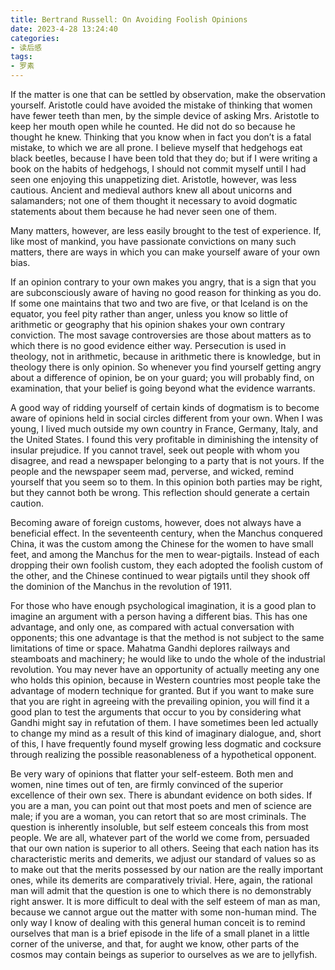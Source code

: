 ```yaml
---
title: Bertrand Russell: On Avoiding Foolish Opinions
date: 2023-4-28 13:24:40
categories: 
- 读后感
tags:
- 罗素
---
```


If the matter is one that can be settled by observation, make the observation yourself. Aristotle could have avoided the mistake of thinking that women have fewer teeth than men, by the simple device of asking Mrs. Aristotle to keep her mouth open while he counted. He did not do so because he thought he knew. Thinking that you know when in fact you don’t is a fatal mistake, to which we are all prone. I believe myself that hedgehogs eat black beetles, because I have been told that they do; but if I were writing a book on the habits of hedgehogs, I should not commit myself until I had seen one enjoying this unappetizing diet. Aristotle, however, was less cautious. Ancient and medieval authors knew all about unicorns and salamanders; not one of them thought it necessary to avoid dogmatic statements about them because he had never seen one of them.

Many matters, however, are less easily brought to the test of experience. If, like most of mankind, you have passionate convictions on many such matters, there are ways in which you can make yourself aware of your own bias.

If an opinion contrary to your own makes you angry, that is a sign that you are subconsciously aware of having no good reason for thinking as you do. If some one maintains that two and two are five, or that Iceland is on the equator, you feel pity rather than anger, unless you know so little of arithmetic or geography that his opinion shakes your own contrary conviction. The most savage controversies are those about matters as to which there is no good evidence either way. Persecution is used in theology, not in arithmetic, because in arithmetic there is knowledge, but in theology there is only opinion. So whenever you find yourself getting angry about a difference of opinion, be on your guard; you will probably find, on examination, that your belief is going beyond what the evidence warrants.

A good way of ridding yourself of certain kinds of dogmatism is to become aware of opinions held in social circles different from your own. When I was young, I lived much outside my own country in France, Germany, Italy, and the United States. I found this very profitable in diminishing the intensity of insular prejudice. If you cannot travel, seek out people with whom you disagree, and read a newspaper belonging to a party that is not yours. If the people and the newspaper seem mad, perverse, and wicked, remind yourself that you seem so to them. In this opinion both parties may be right, but they cannot both be wrong. This reflection should generate a certain caution.

Becoming aware of foreign customs, however, does not always have a beneficial effect. In the seventeenth century, when the Manchus conquered China, it was the custom among the Chinese for the women to have small feet, and among the Manchus for the men to wear-pigtails. Instead of each dropping their own foolish custom, they each adopted the foolish custom of the other, and the Chinese continued to wear pigtails until they shook off the dominion of the Manchus in the revolution of 1911.

For those who have enough psychological imagination, it is a good plan to imagine an argument with a person having a different bias. This has one advantage, and only one, as compared with actual conversation with opponents; this one advantage is that the method is not subject to the same limitations of time or space. Mahatma Gandhi deplores railways and steamboats and machinery; he would like to undo the whole of the industrial revolution. You may never have an opportunity of actually meeting any one who holds this opinion, because in Western countries most people take the advantage of modern technique for granted. But if you want to make sure that you are right in agreeing with the prevailing opinion, you will find it a good plan to test the arguments that occur to you by considering what Gandhi might say in refutation of them. I have sometimes been led actually to change my mind as a result of this kind of imaginary dialogue, and, short of this, I have frequently found myself growing less dogmatic and cocksure through realizing the possible reasonableness of a hypothetical opponent.

Be very wary of opinions that flatter your self-esteem. Both men and women, nine times out of ten, are firmly convinced of the superior excellence of their own sex. There is abundant evidence on both sides. If you are a man, you can point out that most poets and men of science are male; if you are a woman, you can retort that so are most criminals. The question is inherently insoluble, but self esteem conceals this from most people. We are all, whatever part of the world we come from, persuaded that our own nation is superior to all others. Seeing that each nation has its characteristic merits and demerits, we adjust our standard of values so as to make out that the merits possessed by our nation are the really important ones, while its demerits are comparatively trivial. Here, again, the rational man will admit that the question is one to which there is no demonstrably right answer. It is more difficult to deal with the self esteem of man as man, because we cannot argue out the matter with some non-human mind. The only way I know of dealing with this general human conceit is to remind ourselves that man is a brief episode in the life of a small planet in a little corner of the universe, and that, for aught we know, other parts of the cosmos may contain beings as superior to ourselves as we are to jellyfish.

